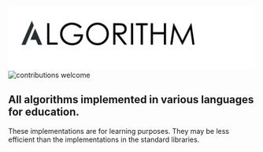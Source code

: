 ![Algorithms](resources/algologo.png)
![contributions welcome](https://img.shields.io/static/v1.svg?label=Contributions&message=Welcome&color=0059b3&style=flat-square)

## All algorithms implemented in various languages for education.
These implementations are for learning purposes. They may be less efficient than the implementations in the standard libraries.
